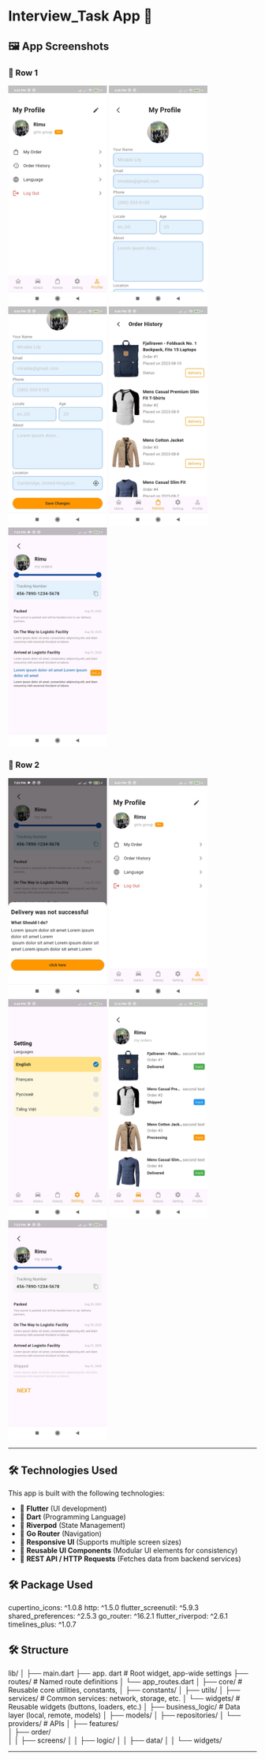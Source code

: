 # Interview_Task App 📖

## 🖼 App Screenshots

### 🔹 Row 1
<p float="left">
  <img src="assets/screenshots/profile.jpeg" width="200"/>
  <img src="assets/screenshots/create_account.jpeg" width="200"/>
  <img src="assets/screenshots/create_account_1.jpeg" width="200"/>
  <img src="assets/screenshots/history.jpeg" width="200"/>
    <img src="assets/screenshots/finish.jfif" width="200"/>
</p>

### 🔹 Row 2
<p float="left">
   <img src="assets/screenshots/faild.jfif" width="200"/>
  <img src="assets/screenshots/profile.jpeg" width="200"/>
  <img src="assets/screenshots/setting.jpeg" width="200"/>
  <img src="assets/screenshots/status.jfif" width="200"/>
  <img src="assets/screenshots/process.jfif" width="200"/>
</p>

---


## 🛠️ Technologies Used

This app is built with the following technologies:

- 🔹 **Flutter** (UI development)
- 🔹 **Dart** (Programming Language)
- 🔹 **Riverpod** (State Management)
- 🔹 **Go Router** (Navigation)
- 🔹 **Responsive UI** (Supports multiple screen sizes)
- 🔹 **Reusable UI Components** (Modular UI elements for consistency)
- 🔹 **REST API / HTTP Requests** (Fetches data from backend services)

## 🛠️ Package Used
  cupertino_icons: ^1.0.8
  http: ^1.5.0
  flutter_screenutil: ^5.9.3
  shared_preferences: ^2.5.3
  go_router: ^16.2.1
  flutter_riverpod: ^2.6.1
  timelines_plus: ^1.0.7
## 🛠️ Structure
lib/
│
├── main.dart
├── app. dart                     # Root widget, app-wide settings
├── routes/                      # Named route definitions
│   └── app_routes.dart
│
├── core/                        # Reusable core utilities, constants,
│   ├── constants/
│   ├── utils/
│   ├── services/                # Common services: network, storage, etc.
│   └── widgets/                 # Reusable widgets (buttons, loaders, etc.)
│
├── business_logic/                        # Data layer (local, remote, models)
│   ├── models/
│   ├── repositories/
│   └── providers/               # APIs
│
├── features/                    
│   ├── order/                   
│   │   ├── screens/
│   │   ├── logic/
│   │   ├── data/
│   │   └── widgets/


---

